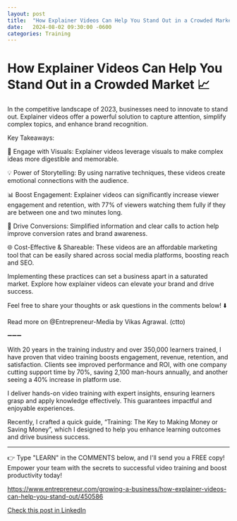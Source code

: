 ```yaml
---
layout: post
title:  "How Explainer Videos Can Help You Stand Out in a Crowded Market 📈"
date:   2024-08-02 09:30:00 -0600
categories: Training
---
```


# How Explainer Videos Can Help You Stand Out in a Crowded Market 📈

In the competitive landscape of 2023, businesses need to innovate to stand out. Explainer videos offer a powerful solution to capture attention, simplify complex topics, and enhance brand recognition.

Key Takeaways:

🎥 Engage with Visuals: Explainer videos leverage visuals to make complex ideas more digestible and memorable.

💡 Power of Storytelling: By using narrative techniques, these videos create emotional connections with the audience.

📊 Boost Engagement: Explainer videos can significantly increase viewer engagement and retention, with 77% of viewers watching them fully if they are between one and two minutes long.

🚀 Drive Conversions: Simplified information and clear calls to action help improve conversion rates and brand awareness.

🌐 Cost-Effective & Shareable: These videos are an affordable marketing tool that can be easily shared across social media platforms, boosting reach and SEO.

Implementing these practices can set a business apart in a saturated market. Explore how explainer videos can elevate your brand and drive success.

Feel free to share your thoughts or ask questions in the comments below! ⬇️

Read more on @Entrepreneur-Media by Vikas Agrawal. (ctto)

➖➖➖

With 20 years in the training industry and over 350,000 learners trained, I have proven that video training boosts engagement, revenue, retention, and satisfaction. Clients see improved performance and ROI, with one company cutting support time by 70%, saving 2,100 man-hours annually, and another seeing a 40% increase in platform use.

I deliver hands-on video training with expert insights, ensuring learners grasp and apply knowledge effectively. This guarantees impactful and enjoyable experiences.

Recently, I crafted a quick guide, “Training: The Key to Making Money or Saving Money”, which I designed to help you enhance learning outcomes and drive business success.

*****
👉 Type "LEARN" in the COMMENTS below, and I'll send you a FREE copy! Empower your team with the secrets to successful video training and boost productivity today!

https://www.entrepreneur.com/growing-a-business/how-explainer-videos-can-help-you-stand-out/450586

[Check this post in LinkedIn](https://www.linkedin.com/posts/xmorera_how-explainer-videos-can-help-you-stand-out-activity-7225130749379653632-Jlfj?utm_source=share&utm_medium=member_desktop)